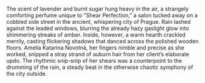 The scent of lavender and burnt sugar hung heavy in the air, a strangely comforting perfume unique to "Shear Perfection," a salon tucked away on a cobbled side street in the ancient, whispering city of Prague.  Rain lashed against the leaded windows, blurring the already hazy gaslight glow into shimmering streaks of amber. Inside, however, a warm hearth crackled merrily, casting flickering shadows that danced across the polished wooden floors.  Amelia Katarina Novotná, her fingers nimble and precise as she worked, snipped a stray strand of auburn hair from her client’s elaborate updo.  The rhythmic snip-snip of her shears was a counterpoint to the drumming of the rain, a steady beat in the otherwise chaotic symphony of the city outside.
